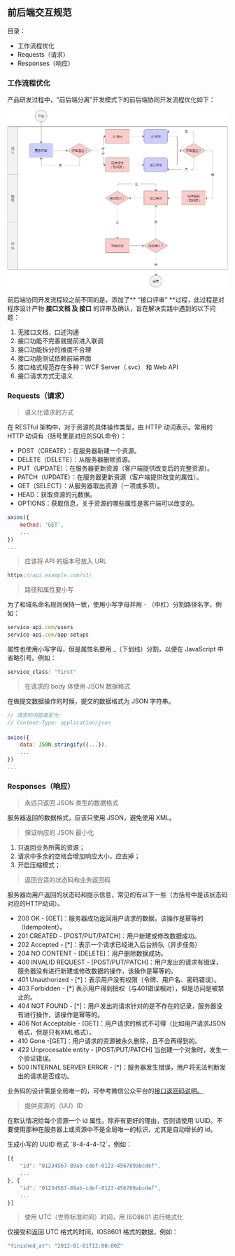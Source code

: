 ## 前后端交互规范

目录：

* 工作流程优化
* Requests（请求）
* Responses（响应）

### 工作流程优化

产品研发过程中，"前后端分离"开发模式下的前后端协同开发流程优化如下：

![](/assets/workflow.png)

前后端协同开发流程较之前不同的是，添加了** “接口评审” **过程，此过程是对程序设计产物 **接口文档 **及** 接口** 的评审及确认，旨在解决实践中遇到的以下问题：

1. 无接口文档，口述沟通
2. 接口功能不完善就提前进入联调
3. 接口功能拆分的维度不合理
4. 接口功能测试依赖前端界面
5. 接口格式规范存在多种：WCF Server（.svc） 和 Web API
6. 接口请求方式无语义

### Requests（请求）

> 语义化请求的方式

在 RESTful 架构中，对于资源的具体操作类型，由 HTTP 动词表示。常用的 HTTP 动词有（括号里是对应的SQL命令）：

* POST（CREATE）：在服务器新建一个资源。
* DELETE（DELETE）：从服务器删除资源。
* PUT（UPDATE）：在服务器更新资源（客户端提供改变后的完整资源）。
* PATCH（UPDATE）：在服务器更新资源（客户端提供改变的属性）。
* GET（SELECT）：从服务器取出资源（一项或多项）。
* HEAD：获取资源的元数据。
* OPTIONS：获取信息，关于资源的哪些属性是客户端可以改变的。

```js
axios({
    method: 'GET',
    ...
})
...
```

> 应该将 API 的版本号放入 URL

```js
https://api.example.com/v1/
```

> 路径和属性要小写

为了和域名命名规则保持一致，使用小写字母并用 - （中杠）分割路径名字，例如：

```js
service-api.com/users
service-api.com/app-setups
```

属性也使用小写字母，但是属性名要用 \_（下划线）分割，以便在 JavaScript 中省略引号。例如：

```js
service_class: "first"
```

> 在请求的 body 体使用 JSON 数据格式

在做提交数据操作的时候，提交的数据格式为 JSON 字符串。

```js
// 请求的内容类型为:
// Content-Type: application/json

axios({
    data: JSON.stringify({...}),
    ...
})
...
```

### Responses（响应）

> 永远只返回 JSON 类型的数据格式

服务器返回的数据格式，应该只使用 JSON，避免使用 XML。

> 保证响应的 JSON 最小化

1. 只返回业务所需的资源；
2. 请求中多余的空格会增加响应大小，应去掉；
3. 开启压缩模式；

> 返回合适的状态码和业务返回码

服务器向用户返回的状态码和提示信息，常见的有以下一些（方括号中是该状态码对应的HTTP动词）。

* 200 OK - \[GET\]：服务器成功返回用户请求的数据，该操作是幂等的（Idempotent）。
* 201 CREATED - \[POST/PUT/PATCH\]：用户新建或修改数据成功。
* 202 Accepted - \[\*\]：表示一个请求已经进入后台排队（异步任务）
* 204 NO CONTENT - \[DELETE\]：用户删除数据成功。
* 400 INVALID REQUEST - \[POST/PUT/PATCH\]：用户发出的请求有错误，服务器没有进行新建或修改数据的操作，该操作是幂等的。
* 401 Unauthorized - \[\*\]：表示用户没有权限（令牌、用户名、密码错误）。
* 403 Forbidden - \[\*\] 表示用户得到授权（与401错误相对），但是访问是被禁止的。
* 404 NOT FOUND - \[\*\]：用户发出的请求针对的是不存在的记录，服务器没有进行操作，该操作是幂等的。
* 406 Not Acceptable - \[GET\]：用户请求的格式不可得（比如用户请求JSON格式，但是只有XML格式）。
* 410 Gone -\[GET\]：用户请求的资源被永久删除，且不会再得到的。
* 422 Unprocesable entity - \[POST/PUT/PATCH\] 当创建一个对象时，发生一个验证错误。
* 500 INTERNAL SERVER ERROR - \[\*\]：服务器发生错误，用户将无法判断发出的请求是否成功。

业务码的设计需是全局唯一的，可参考微信公众平台的[接口返回码说明。](https://mp.weixin.qq.com/wiki?t=resource/res_main&id=mp1433747234)

> 提供资源的（UU）ID

在默认情况给每个资源一个 id 属性。除非有更好的理由，否则请使用 UUID。不要使用那种在服务器上或资源中不是全局唯一的标识，尤其是自动增长的 id。

生成小写的 UUID 格式 \`8-4-4-4-12\`，例如：

```js
[{
    "id": "01234567-89ab-cdef-0123-456789abcdef",
    ...
}, {
    "id": "01234567-89ab-cdef-0123-456789abcdef",
    ...
}]
```

> 使用 UTC（世界标准时间）时间，用 ISO8601 进行格式化

仅接受和返回 UTC 格式的时间，IOS8601 格式的数据，例如：

```js
"finished_at": "2012-01-01T12:00:00Z"
```



